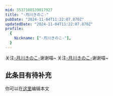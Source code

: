 ```yaml
---
mid: 3537108539017927
title: "-月川きのこ-"
pubDate: "2024-11-04T11:22:07.870Z"
updatedDate: "2024-11-04T11:22:07.870Z"
profile:
  {
    Nickname: ["-月川きのこ-"],
  }
---
```


关注[-月川きのこ-](https://space.bilibili.com/3537108539017927)谢谢喵~ 关注[-月川きのこ-](https://space.bilibili.com/3537108539017927)谢谢喵~

## 此条目有待补充
你可以在[这里](https://github.com/Yuhanawa/VTuber.ICU/edit/master/src/content/v/-月川きのこ-/index.md)编辑本文
